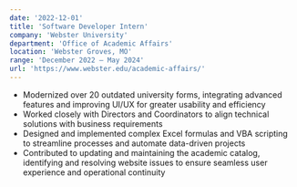 ```yaml
---
date: '2022-12-01'
title: 'Software Developer Intern'
company: 'Webster University'
department: 'Office of Academic Affairs'
location: 'Webster Groves, MO'
range: 'December 2022 – May 2024'
url: 'https://www.webster.edu/academic-affairs/'
---
```


- Modernized over 20 outdated university forms, integrating advanced features and improving UI/UX for greater usability and efficiency
- Worked closely with Directors and Coordinators to align technical solutions with business requirements
- Designed and implemented complex Excel formulas and VBA scripting to streamline processes and automate data-driven projects
- Contributed to updating and maintaining the academic catalog, identifying and resolving website issues to ensure seamless user experience and operational continuity
